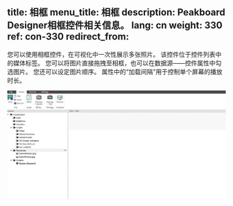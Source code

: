 title: 相框
menu_title: 相框
description: Peakboard Designer相框控件相关信息。
lang: cn
weight: 330
ref: con-330
redirect_from:
---

您可以使用相框控件，在可视化中一次性展示多张照片。
该控件位于控件列表中的媒体标签。
您可以将图片直接拖拽至相框，也可以在数据源——控件属性中勾选图片。
您还可以设定图片顺序。
属性中的“加载间隔”用于控制单个屏幕的播放时长。

![image_1](/assets/images/Controls/photoframe/photoframe01.gif)